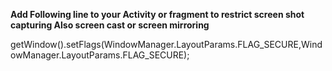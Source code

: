 <B>Add Following line to your Activity or fragment to restrict screen shot capturing Also screen cast or screen mirroring </B>


getWindow().setFlags(WindowManager.LayoutParams.FLAG_SECURE,WindowManager.LayoutParams.FLAG_SECURE);


